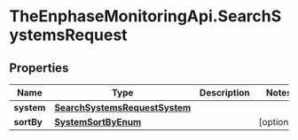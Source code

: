 # TheEnphaseMonitoringApi.SearchSystemsRequest

## Properties

Name | Type | Description | Notes
------------ | ------------- | ------------- | -------------
**system** | [**SearchSystemsRequestSystem**](SearchSystemsRequestSystem.md) |  | 
**sortBy** | [**SystemSortByEnum**](SystemSortByEnum.md) |  | [optional] 


